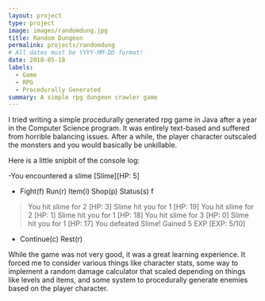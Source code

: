 ```yaml
---
layout: project
type: project
image: images/randomdung.jpg
title: Random Dungeon
permalink: projects/randomdung
# All dates must be YYYY-MM-DD format!
date: 2018-05-18
labels:
  - Game
  - RPG
  - Procedurally Generated
summary: A simple rpg dungeon crawler game
---
```


I tried writing a simple procedurally generated rpg game in Java after a year in the Computer Science program. It was entirely text-based and suffered from horrible balancing issues. After a while, the player character outscaled the monsters and you would basically be unkillable.

Here is a little snipbit of the console log:

-You encountered a slime
[Slime][HP: 5]
- Fight(f) Run(r) Item(i) Shop(p) Status(s)
f
> You hit slime for 2 [HP: 3]
> Slime hit you for 1 [HP: 19]
> You hit slime for 2 [HP: 1]
> Slime hit you for 1 [HP: 18]
> You hit slime for 3 [HP: 0]
> Slime hit you for 1 [HP: 17]
> You defeated Slime! Gained 5 EXP [EXP: 5/10]
- Continue(c) Rest(r)

While the game was not very good, it was a great learning experience. It forced me to consider various things like character stats, some way to implement a random damage calculator that scaled depending on things like levels and items, and some system to procedurally generate enemies based on the player character.
